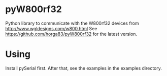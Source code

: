 # pyW800rf32
Python library to communicate with the W800rf32 devices from http://www.wgldesigns.com/w800.html
See https://github.com/horga83/pyW800rf32 for the latest version.

Using
=====

Install pySerial first. After that, see the examples in the examples directory.

